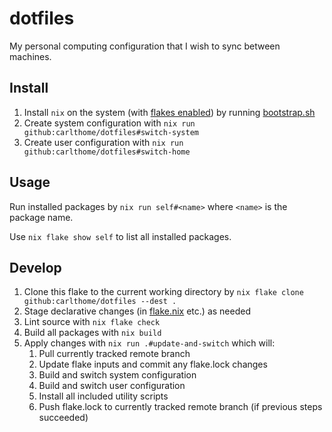 # dotfiles

My personal computing configuration that I wish to sync between machines.

## Install

1. Install `nix` on the system (with [flakes enabled](https://nixos.wiki/wiki/Flakes#Enable_flakes)) by running [bootstrap.sh](./bootstrap.sh)
1. Create system configuration with `nix run github:carlthome/dotfiles#switch-system`
1. Create user configuration with `nix run github:carlthome/dotfiles#switch-home`

## Usage

Run installed packages by `nix run self#<name>` where `<name>` is the package name.

Use `nix flake show self` to list all installed packages.

## Develop

1. Clone this flake to the current working directory by `nix flake clone github:carlthome/dotfiles --dest .`
1. Stage declarative changes (in [flake.nix](./flake.nix) etc.) as needed
1. Lint source with `nix flake check`
1. Build all packages with `nix build`
1. Apply changes with `nix run .#update-and-switch` which will:
   1. Pull currently tracked remote branch
   1. Update flake inputs and commit any flake.lock changes
   1. Build and switch system configuration
   1. Build and switch user configuration
   1. Install all included utility scripts
   1. Push flake.lock to currently tracked remote branch (if previous steps succeeded)
